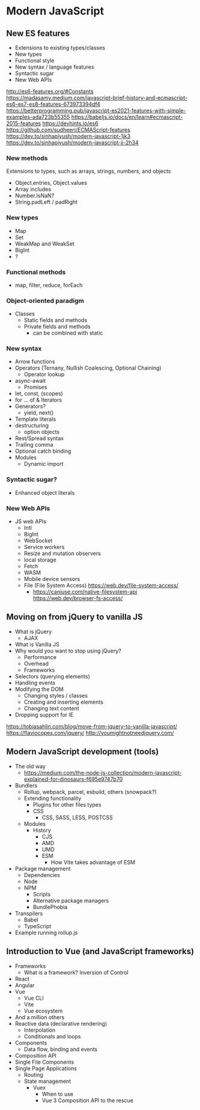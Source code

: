 # Modern JavaScript

## New ES features
  - Extensions to existing types/classes
  - New types
  - Functional style
  - New syntax / language features
  - Syntactic sugar
  - New Web APIs

http://es6-features.org/#Constants
https://madasamy.medium.com/javascript-brief-history-and-ecmascript-es6-es7-es8-features-673973394df4
https://betterprogramming.pub/javascript-es2021-features-with-simple-examples-ada723b55355
https://babeljs.io/docs/en/learn#ecmascript-2015-features
https://devhints.io/es6
https://github.com/sudheerj/ECMAScript-features
https://dev.to/sinhapiyush/modern-javascript-1jk3
https://dev.to/sinhapiyush/modern-javascript-ii-2h34


### New methods
Extensions to types, such as arrays, strings, numbers, and objects
- Object.entries, Object.values
- Array includes
- Number.IsNaN?
- String.padLeft / padRight

### New types
- Map
- Set
- WeakMap and WeakSet
- BigInt
- ?

### Functional methods
- map, filter, reduce, forEach

### Object-oriented paradigm
- Classes
  - Static fields and methods
  - Private fields and methods
    - can be combined with static

### New syntax
- Arrow functions
- Operators (Ternany, Nullish Coalescing, Optional Chaining)
  - Operator lookup
- async-await
  - Promises
- let, const, (scopes)
- for ... of & Iterators
- Generators?
  - yield, next()
- Template literals
- destructuring
	- option objects
- Rest/Spread syntax
- Trailing comma
- Optional catch binding
- Modules
  - Dynamic import


### Syntactic sugar?
- Enhanced object literals

### New Web APIs
- JS web APIs
	- Intl
	- BigInt
	- WebSocket
	- Service workers
	- Resize and mutation observers
	- local storage
	- Fetch
	- WASM
	- Mobile device sensors
	- File (File System Access) https://web.dev/file-system-access/
		- https://caniuse.com/native-filesystem-api
		https://web.dev/browser-fs-access/



## Moving on from jQuery to vanilla JS
- What is jQuery
  - AJAX
- What is Vanilla JS
- Why would you want to stop using jQuery?
  - Performance
  - Overhead
  - Frameworks
- Selectors (querying elements)
- Handling events
- Modifying the DOM
  - Changing styles / classes
  - Creating and inserting elements
  - Changing text content
- Dropping support for IE

https://tobiasahlin.com/blog/move-from-jquery-to-vanilla-javascript/
https://flaviocopes.com/jquery/
http://youmightnotneedjquery.com/

## Modern JavaScript development (tools)
- The old way
  - https://medium.com/the-node-js-collection/modern-javascript-explained-for-dinosaurs-f695e9747b70
- Bundlers
  - Rollup, webpack, parcel, esbuild, others (snowpack?)
  - Extending functionality
    - Plugins for other files types
    - CSS
      - CSS, SASS, LESS, POSTCSS
  - Modules
    - History
      - CJS
      - AMD
      - UMD
      - ESM
        - How Vite takes advantage of ESM
- Package management
  - Dependencies
  - Node
  - NPM
    - Scripts
    - Alternative package managers
    - BundlePhobia
- Transpilers
  - Babel
  - TypeScript
- Example running rollup.js

## Introduction to Vue (and JavaScript frameworks)
- Frameworks
  - What is a framework? Inversion of Control
- React
- Angular
- Vue
  - Vue CLI
  - Vite
  - Vue ecosystem
- And a million others
- Reactive data (declarative rendering)
  - Interpolation
  - Conditionals and loops
- Components
  - Data flow, binding and events
- Composition API
- Single File Components
- Single Page Applications
  - Routing
  - State management
    - Vuex
      - When to use
      - Vue 3 Composition API to the rescue